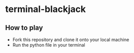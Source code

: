 # terminal-blackjack

## How to play
- Fork this repository and clone it onto your local machine
- Run the python file in your terminal
